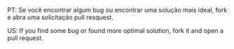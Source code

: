 PT: Se você encontrar algum bug ou encontrar uma solução mais ideal, fork e abra uma solicitação pull resquest.

US: If you find some bug or found more optimal solution, fork it and open a pull request.
